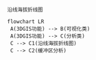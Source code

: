 ```
沿线海拔折线图

```

```mermaid
flowchart LR
 A(3DGIS功能) --> B(可视化类)
 A(3DGIS功能) --> C(分析类)
 C --> C1(沿线海拔折线图)
 C --> C2(缓冲区分析)
```